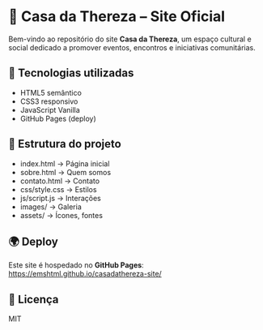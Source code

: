 # 🌸 Casa da Thereza – Site Oficial

Bem-vindo ao repositório do site **Casa da Thereza**, um espaço cultural e social
dedicado a promover eventos, encontros e iniciativas comunitárias.

## 🚀 Tecnologias utilizadas
- HTML5 semântico
- CSS3 responsivo
- JavaScript Vanilla
- GitHub Pages (deploy)

## 📂 Estrutura do projeto
- index.html → Página inicial
- sobre.html → Quem somos
- contato.html → Contato
- css/style.css → Estilos
- js/script.js → Interações
- images/ → Galeria
- assets/ → Ícones, fontes
## 🌍 Deploy
Este site é hospedado no **GitHub Pages**:  
https://emshtml.github.io/casadathereza-site/

## 📜 Licença
MIT
